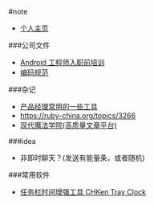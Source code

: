 #note
- [个人主页](PersonalInfo.md)

###公司文件
- [Android 工程师入职前培训](TrainingBeforeEntry_Android.md)
- [编码规范](CodingStandard.md)

###杂记
- [产品经理常用的一些工具](http://www.zhihu.com/question/29342383/answer/46805616)
- https://ruby-china.org/topics/3266
- [现代魔法学院(高质量文章平台)](http://www.nowamagic.net/academy/)

###idea
- 非即时聊天？(发送有能量条，或者随机)

###常用软件
- [任务栏时间增强工具 CHKen Tray Clock](http://down.tech.sina.com.cn/content/43159.html)